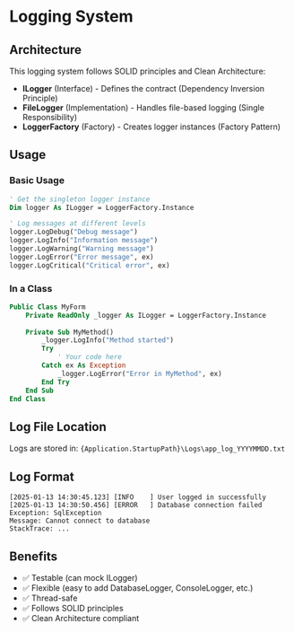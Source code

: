 # Logging System

## Architecture
This logging system follows SOLID principles and Clean Architecture:

- **ILogger** (Interface) - Defines the contract (Dependency Inversion Principle)
- **FileLogger** (Implementation) - Handles file-based logging (Single Responsibility)
- **LoggerFactory** (Factory) - Creates logger instances (Factory Pattern)

## Usage

### Basic Usage
```vb
' Get the singleton logger instance
Dim logger As ILogger = LoggerFactory.Instance

' Log messages at different levels
logger.LogDebug("Debug message")
logger.LogInfo("Information message")
logger.LogWarning("Warning message")
logger.LogError("Error message", ex)
logger.LogCritical("Critical error", ex)
```

### In a Class
```vb
Public Class MyForm
    Private ReadOnly _logger As ILogger = LoggerFactory.Instance
    
    Private Sub MyMethod()
        _logger.LogInfo("Method started")
        Try
            ' Your code here
        Catch ex As Exception
            _logger.LogError("Error in MyMethod", ex)
        End Try
    End Sub
End Class
```

## Log File Location
Logs are stored in: `{Application.StartupPath}\Logs\app_log_YYYYMMDD.txt`

## Log Format
```
[2025-01-13 14:30:45.123] [INFO    ] User logged in successfully
[2025-01-13 14:30:50.456] [ERROR   ] Database connection failed
Exception: SqlException
Message: Cannot connect to database
StackTrace: ...
```

## Benefits
- ✅ Testable (can mock ILogger)
- ✅ Flexible (easy to add DatabaseLogger, ConsoleLogger, etc.)
- ✅ Thread-safe
- ✅ Follows SOLID principles
- ✅ Clean Architecture compliant
